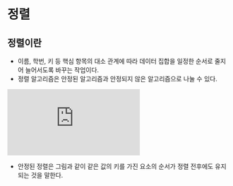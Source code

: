 # 정렬

## 정렬이란
- 이름, 학번, 키 등 핵심 항목의 대소 관계에 따라 데이터 집합을 일정한 순서로 줄지어 늘어서도록 바꾸는 작업이다.
- 정렬 알고리즘은 안정된 알고리즘과 안정되지 않은 알고리즘으로 나눌 수 있다. 

![](https://github.com/qlalzl9/TIL/blob/master/Algorithm/sort.md)

- 안정된 정렬은 그림과 같이 같은 값의 키를 가진 요소의 순서가 정렬 전후에도 유지되는 것을 말한다.